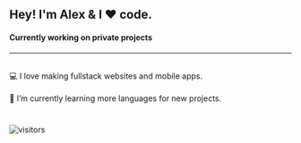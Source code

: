 ## Hey! I'm Alex & I ❤️ code.
<h4>Currently working on private projects</h4>

<hr>
<br>
  💻 I love making fullstack websites and mobile apps.
  <br>
   <br>
  🔬 I’m currently learning more languages for new projects.
  <br>
</hr>

#
![visitors](https://komarev.com/ghpvc/?username=willytheshiba&color=blueviolet)
